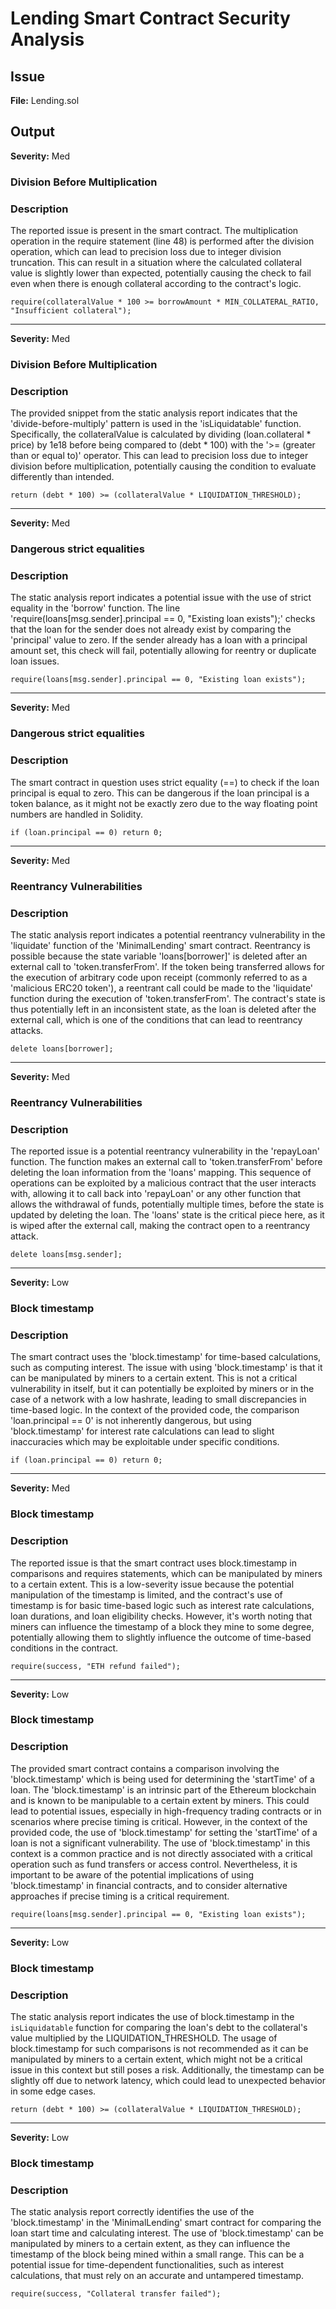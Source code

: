 # Lending Smart Contract Security Analysis

## Issue
**File:** Lending.sol


## Output

**Severity:** Med  

### Division Before Multiplication

### Description
The reported issue is present in the smart contract. The multiplication operation in the require statement (line 48) is performed after the division operation, which can lead to precision loss due to integer division truncation. This can result in a situation where the calculated collateral value is slightly lower than expected, potentially causing the check to fail even when there is enough collateral according to the contract's logic.



```solidity
require(collateralValue * 100 >= borrowAmount * MIN_COLLATERAL_RATIO, "Insufficient collateral");

```


---
 
**Severity:** Med  

### Division Before Multiplication

### Description
The provided snippet from the static analysis report indicates that the 'divide-before-multiply' pattern is used in the 'isLiquidatable' function. Specifically, the collateralValue is calculated by dividing (loan.collateral * price) by 1e18 before being compared to (debt * 100) with the '>= (greater than or equal to)' operator. This can lead to precision loss due to integer division before multiplication, potentially causing the condition to evaluate differently than intended.


```solidity
return (debt * 100) >= (collateralValue * LIQUIDATION_THRESHOLD);

```

---


**Severity:** Med  

### Dangerous strict equalities

### Description
The static analysis report indicates a potential issue with the use of strict equality in the 'borrow' function. The line 'require(loans[msg.sender].principal == 0, "Existing loan exists");' checks that the loan for the sender does not already exist by comparing the 'principal' value to zero. If the sender already has a loan with a principal amount set, this check will fail, potentially allowing for reentry or duplicate loan issues.


```solidity
require(loans[msg.sender].principal == 0, "Existing loan exists");
```

---

**Severity:** Med  

### Dangerous strict equalities

### Description
The smart contract in question uses strict equality (==) to check if the loan principal is equal to zero. This can be dangerous if the loan principal is a token balance, as it might not be exactly zero due to the way floating point numbers are handled in Solidity.


```solidity
if (loan.principal == 0) return 0;
```

---

**Severity:** Med  

### Reentrancy Vulnerabilities

### Description
The static analysis report indicates a potential reentrancy vulnerability in the 'liquidate' function of the 'MinimalLending' smart contract. Reentrancy is possible because the state variable 'loans[borrower]' is deleted after an external call to 'token.transferFrom'. If the token being transferred allows for the execution of arbitrary code upon receipt (commonly referred to as a 'malicious ERC20 token'), a reentrant call could be made to the 'liquidate' function during the execution of 'token.transferFrom'. The contract's state is thus potentially left in an inconsistent state, as the loan is deleted after the external call, which is one of the conditions that can lead to reentrancy attacks.



```solidity
delete loans[borrower];
```

---

**Severity:** Med  

### Reentrancy Vulnerabilities

### Description
The reported issue is a potential reentrancy vulnerability in the 'repayLoan' function. The function makes an external call to 'token.transferFrom' before deleting the loan information from the 'loans' mapping. This sequence of operations can be exploited by a malicious contract that the user interacts with, allowing it to call back into 'repayLoan' or any other function that allows the withdrawal of funds, potentially multiple times, before the state is updated by deleting the loan. The 'loans' state is the critical piece here, as it is wiped after the external call, making the contract open to a reentrancy attack.



```solidity
delete loans[msg.sender];

```

---


**Severity:** Low  

### Block timestamp

### Description
The smart contract uses the 'block.timestamp' for time-based calculations, such as computing interest. The issue with using 'block.timestamp' is that it can be manipulated by miners to a certain extent. This is not a critical vulnerability in itself, but it can potentially be exploited by miners or in the case of a network with a low hashrate, leading to small discrepancies in time-based logic. In the context of the provided code, the comparison 'loan.principal == 0' is not inherently dangerous, but using 'block.timestamp' for interest rate calculations can lead to slight inaccuracies which may be exploitable under specific conditions.




```solidity
if (loan.principal == 0) return 0;
```

---

**Severity:** Med  

### Block timestamp

### Description
The reported issue is that the smart contract uses block.timestamp in comparisons and requires statements, which can be manipulated by miners to a certain extent. This is a low-severity issue because the potential manipulation of the timestamp is limited, and the contract's use of timestamp is for basic time-based logic such as interest rate calculations, loan durations, and loan eligibility checks. However, it's worth noting that miners can influence the timestamp of a block they mine to some degree, potentially allowing them to slightly influence the outcome of time-based conditions in the contract.




```solidity
require(success, "ETH refund failed");
```

---

**Severity:** Low  

### Block timestamp

### Description
The provided smart contract contains a comparison involving the 'block.timestamp' which is being used for determining the 'startTime' of a loan. The 'block.timestamp' is an intrinsic part of the Ethereum blockchain and is known to be manipulable to a certain extent by miners. This could lead to potential issues, especially in high-frequency trading contracts or in scenarios where precise timing is critical. However, in the context of the provided code, the use of 'block.timestamp' for setting the 'startTime' of a loan is not a significant vulnerability. The use of 'block.timestamp' in this context is a common practice and is not directly associated with a critical operation such as fund transfers or access control. Nevertheless, it is important to be aware of the potential implications of using 'block.timestamp' in financial contracts, and to consider alternative approaches if precise timing is a critical requirement.


```solidity
require(loans[msg.sender].principal == 0, "Existing loan exists");
```

---

**Severity:** Low  

### Block timestamp

### Description
The static analysis report indicates the use of block.timestamp in the `isLiquidatable` function for comparing the loan's debt to the collateral's value multiplied by the LIQUIDATION_THRESHOLD. The usage of block.timestamp for such comparisons is not recommended as it can be manipulated by miners to a certain extent, which might not be a critical issue in this context but still poses a risk. Additionally, the timestamp can be slightly off due to network latency, which could lead to unexpected behavior in some edge cases.


```solidity
return (debt * 100) >= (collateralValue * LIQUIDATION_THRESHOLD);
```

---

**Severity:** Low  

### Block timestamp

### Description
The static analysis report correctly identifies the use of the 'block.timestamp' in the 'MinimalLending' smart contract for comparing the loan start time and calculating interest. The use of 'block.timestamp' can be manipulated by miners to a certain extent, as they can influence the timestamp of the block being mined within a small range. This can be a potential issue for time-dependent functionalities, such as interest calculations, that must rely on an accurate and untampered timestamp.


```solidity
require(success, "Collateral transfer failed");
```